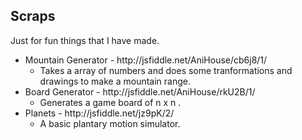 <h2>Scraps</h2>

<p>Just for fun things that I have made.</p>

<ul>
   <li>Mountain Generator - http://jsfiddle.net/AniHouse/cb6j8/1/
      <ul><li>Takes a array of numbers and does some tranformations and drawings to make a mountain range.</li></ul>
   </li>
   <li>Board Generator - http://jsfiddle.net/AniHouse/rkU2B/1/
      <ul><li>Generates a game board of n x n .</li></ul>
   </li> 
   <li>Planets - http://jsfiddle.net/jz9pK/2/
      <ul><li>A basic plantary motion simulator.</li></ul>
   </li> 
</ul>
